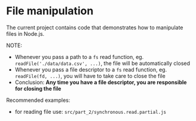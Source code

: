 # File manipulation

The current project contains code that demonstrates how to manipulate files in Node.js.

NOTE:

- Whenever you pass a path to a `fs` read function, eg. `readFile('./data/data.csv', ...)`, the file will be automatically closed
- Whenever you pass a file descriptor to a `fs` read function, eg. `readFile(fd, ...)`, you will have to take care to close the file
- Conclusion: **Any time you have a file descriptor, you are responsible for closing the file**

Recommended examples:
- for reading file use: `src/part_2/synchronous.read.partial.js`
